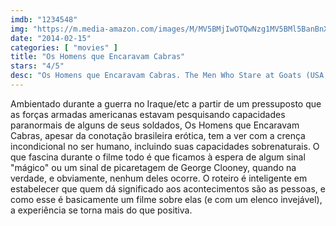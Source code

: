 ```yaml
---
imdb: "1234548"
img: "https://m.media-amazon.com/images/M/MV5BMjIwOTQwNzg1MV5BMl5BanBnXkFtZTcwODc4MDU4Mg@@._V1_SY150_CR0,0,101,150_.jpg"
date: "2014-02-15"
categories: [ "movies" ]
title: "Os Homens que Encaravam Cabras"
stars: "4/5"
desc: "Os Homens que Encaravam Cabras. The Men Who Stare at Goats (USA, 2009). Dirigido por Grant Heslov. Escrito por Peter Straughan, Jon Ronson. Com George Clooney, Ewan McGregor, Jeff Bridges, Kevin Spacey, Stephen Lang, Robert Patrick, Waleed Zuaiter, Stephen Root, Glenn Morshower."
---
```

Ambientado durante a guerra no Iraque/etc a partir de um pressuposto que as forças armadas americanas estavam pesquisando capacidades paranormais de alguns de seus soldados, Os Homens que Encaravam Cabras, apesar da conotação brasileira erótica, tem a ver com a crença incondicional no ser humano, incluindo suas capacidades sobrenaturais. O que fascina durante o filme todo é que ficamos à espera de algum sinal "mágico" ou um sinal de picaretagem de George Clooney, quando na verdade, e obviamente, nenhum deles ocorre. O roteiro é inteligente em estabelecer que quem dá significado aos acontecimentos são as pessoas, e como esse é basicamente um filme sobre elas (e com um elenco invejável), a experiência se torna mais do que positiva.
